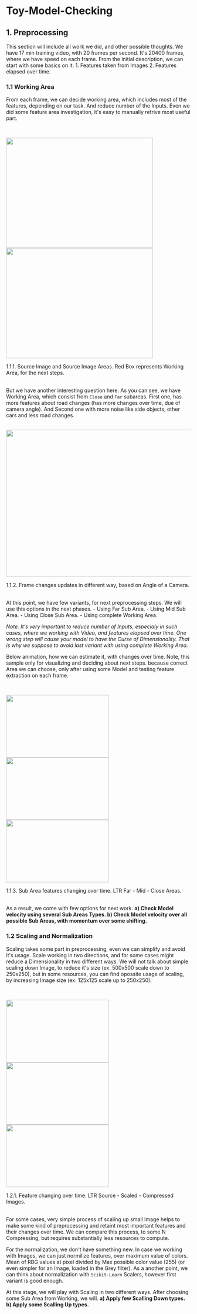 # Toy-Model-Checking

## 1. Preprocessing

This section will include all work we did, and other possible thoughts. We have 17 min training video, with 20 frames per second. It's 20400 frames, where we have speed on each frame. From the initial description, we can start with some basics on it. 1. Features taken from Images 2. Features elapsed over time. 



### 1.1 Working Area
From each frame, we can decide working area, which includes most of the features, depending on our task. And reduce number of the Inputs. Even we did some feature area investigation, it's easy to manually retrive most useful part.

<br/>

<img src="https://raw.githubusercontent.com/GensaGames/Toy-Model-Checking/master/files/source-image.jpg" width="400" height="300" /> <img src="https://raw.githubusercontent.com/GensaGames/Toy-Model-Checking/master/files/source-feature-area.png" width="400" height="300" /> 

1.1.1. Source Image and Source Image Areas. Red Box represents Working Area, for the next steps. 
<br/> <br/>

But we have another interesting question here. As you can see, we have Working Area, which consist from `Close` and `Far` subareas. First one, has more features about road changes (has more changes over time, due of camera angle). And Second one with more noise like side objects, other cars and less road changes. 

<br/>

<img src="https://raw.githubusercontent.com/GensaGames/Toy-Model-Checking/master/files/car-angle-variants.jpg" width="800" height="400" /> 

1.1.2. Frame changes updates in different way, based on Angle of a Camera. 
<br/> <br/>

At this point, we have few variants, for next preprocessing steps. We will use this options in the next phases. - Using Far Sub Area. - Using Mid Sub Area. - Using Close Sub Area. - Using complete Working Area. 

*Note. It's very important to reduce number of Inputs, especialy in such cases, where we working with Video, and features elapsed over time. One wrong step will cause your model to have the Curse of Dimensionality. That is why we suppose to avoid last variant with using complete Working Area.*


Below animation, how we can estimate it, with changes over time. Note, this sample only for visualizing and deciding about next steps. because correct Area we can choose, only after using some Model and testing feature extraction on each frame. 

<br/>

<img src="https://raw.githubusercontent.com/GensaGames/Toy-Model-Checking/master/files/image-mov-top-0.gif" width="280" height="170" /> <img src="https://raw.githubusercontent.com/GensaGames/Toy-Model-Checking/master/files/image-mov-mid-0.gif" width="280" height="170" /> <img src="https://raw.githubusercontent.com/GensaGames/Toy-Model-Checking/master/files/image-mov-bot-0.gif" width="280" height="170" /> 

1.1.3. Sub Area features changing over time. LTR Far - Mid - Close Areas.
<br/> <br/>

As a result, we come with few options for next work. **a) Check Model velocity using several Sub Areas Types. b) Check Model velocity over all possible Sub Areas, with momentum over some shifting.**



### 1.2 Scaling and Normalization

Scaling takes some part in preprocessing, even we can simplify and avoid it's usage. Scale working in two directions, and for some cases might reduce a Dimensionality in two different ways. We will not talk about simple scaling down Image, to reduce it's size (ex. 500x500 scale down to 250x250), but in some resources, you can find opossite usage of scaling, by increasing Image size (ex. 125x125 scale up to 250x250).

<br/>

<img src="https://raw.githubusercontent.com/GensaGames/Toy-Model-Checking/master/files/1.2/scale-source.gif" width="280" height="170" /> <img src="https://raw.githubusercontent.com/GensaGames/Toy-Model-Checking/master/files/1.2/scale-image.gif" width="280" height="170" /> <img src="https://raw.githubusercontent.com/GensaGames/Toy-Model-Checking/master/files/1.2/scale-compressed.gif" width="280" height="170" />

1.2.1. Feature changing over time. LTR Source - Scaled - Compressed Images.
<br/><br/>

For some cases, very simple process of scaling up small Image helps to make some kind of preprocessing and retaint most important features and their changes over time. We can compare this process, to some N Compressing, but requires substantially less resources to compute. 

For the normalization, we don't have something new. In case we working with Images, we can just normilize features, over maximum value of colors. Mean of RBG values at pixel divided by Max possible color value (255) (or even simpler for an Image, loaded in the Grey filter). As a another point, we can think about normalization with `Scikit-Learn` Scalers, however first variant is good enough. 

At this stage, we will play with Scaling in two different ways. After choosing some Sub Area from Working, we will. **a) Apply few Scalling Down types. b) Apply some Scalling Up types.**

